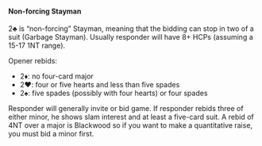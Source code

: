 #### Non-forcing Stayman
2♣ is “non-forcing” Stayman, meaning that the bidding can stop in two of a suit (Garbage Stayman).
Usually responder will have 8+ HCPs (assuming a 15-17 1NT range).

Opener rebids:

   * 2♦: no four-card major 
   * 2♥: four or five hearts and less than five spades
   * 2♠: five spades (possibly with four hearts) or four spades

Responder will generally invite or bid game. 
If responder rebids three of either minor,
he shows slam interest and at least a five-card suit.
A rebid of 4NT over a major is Blackwood so if you want to make a quantitative raise, 
you must bid a minor first.

